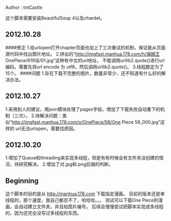 Author : tntCastle

这个脚本需要安装BeautifulSoup 4以及chardet。

## 2012.10.28
####修正
1.给urlopen打开chapter页面也加上了三次重试的机制，保证能从页面源代码中找出图片地址。
2.拼出的“http://imgfast.manhua.178.com/h/海贼王 OnePiece/619话/01.jpg”这种有中文的url地址，
不能调用urllib2.quote()进行url编码，需要先将url encode 为 utf8，然后调用urllib2.quote()。
3.线程数定为了15个。
####问题
1.存在下载不完整的图片，数量非常少，还不知道有什么好的解决办法。


## 2012.10.27
1.采用别人的建议，用json模块处理了pages字段，增加了下载失败自动重下的机制（三次）。
2.待解决问题：类似“http://imgfast.manhua.178.com/o/OnePiece/58/One Piece 58_000.jpg”这样的
url无法urlopen，需要找原因。

## 2012.10.20
1.增加了Queue和threading来实现多线程，但是有有时候会有文件夹没创建的情况，待研究解决。
2.增加了对.jpg和.png后缀的判断。

## Beginning
这个脚本的目的是从 http://manhua.178.com 下载指定漫画。
目前的版本还是单线程的，那个速度，我自己都忍不了，哈哈哈。。。
测试可以下载One Piece的漫画，会自动建立文件夹，并且给图片编号。
后续会慢慢尝试把脚本实现成多线程的，因为还完全没写过多线程的东西。
